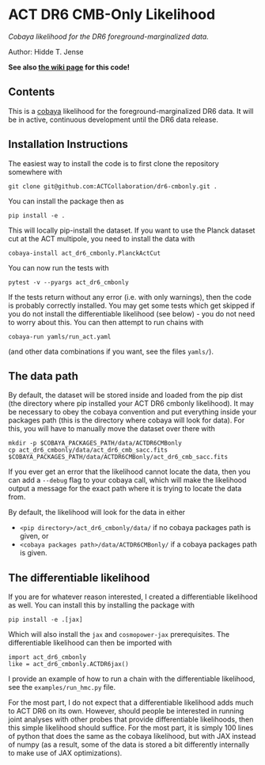 # ACT DR6 CMB-Only Likelihood
_Cobaya likelihood for the DR6 foreground-marginalized data._

Author: Hidde T. Jense

**See also [the wiki page](https://phy-wiki.princeton.edu/polwiki/pmwiki.php?n=ACTPolPowerSpectrumTelecon.DR6CMBExtract) for this code!**

## Contents

This is a [cobaya](https://cobaya.readthedocs.io/en/latest/) likelihood for the foreground-marginalized DR6 data. It will be in active, continuous development until the DR6 data release.

## Installation Instructions

The easiest way to install the code is to first clone the repository somewhere with
```
git clone git@github.com:ACTCollaboration/dr6-cmbonly.git .
```
You can install the package then as
```
pip install -e .
```
This will locally pip-install the dataset.
If you want to use the Planck dataset cut at the ACT multipole, you need to install the data with
```
cobaya-install act_dr6_cmbonly.PlanckActCut
```
You can now run the tests with
```
pytest -v --pyargs act_dr6_cmbonly
```
If the tests return without any error (i.e. with only warnings), then the code is probably correctly installed. You may get some tests which get skipped if you do not install the differentiable likelihood (see below) - you do not need to worry about this. You can then attempt to run chains with
```
cobaya-run yamls/run_act.yaml
```
(and other data combinations if you want, see the files `yamls/`).

## The data path

By default, the dataset will be stored inside and loaded from the pip dist (the directory where pip installed your ACT DR6 cmbonly likelihood). It may be necessary to obey the cobaya convention and put everything inside your packages path (this is the directory where cobaya will look for data). For this, you will have to manually move the dataset over there with
```
mkdir -p $COBAYA_PACKAGES_PATH/data/ACTDR6CMBonly
cp act_dr6_cmbonly/data/act_dr6_cmb_sacc.fits $COBAYA_PACKAGES_PATH/data/ACTDR6CMBonly/act_dr6_cmb_sacc.fits
```
If you ever get an error that the likelihood cannot locate the data, then you can add a `--debug` flag to your cobaya call, which will make the likelihood output a message for the exact path where it is trying to locate the data from.

By default, the likelihood will look for the data in either
- `<pip directory>/act_dr6_cmbonly/data/` if no cobaya packages path is given, or
- `<cobaya packages path>/data/ACTDR6CMBonly/` if a cobaya packages path is given.

## The differentiable likelihood

If you are for whatever reason interested, I created a differentiable likelihood as well. You can install this by installing the package with
```
pip install -e .[jax]
```
Which will also install the `jax` and `cosmopower-jax` prerequisites. The differentiable likelihood can then be imported with
```
import act_dr6_cmbonly
like = act_dr6_cmbonly.ACTDR6jax()
```
I provide an example of how to run a chain with the differentiable likelihood, see the `examples/run_hmc.py` file.

For the most part, I do not expect that a differentiable likelihood adds much to ACT DR6 on its own. However, should people be interested in running joint analyses with other probes that provide differentiable likelihoods, then this simple likelihood should suffice. For the most part, it is simply 100 lines of python that does the same as the cobaya likelihood, but with JAX instead of numpy (as a result, some of the data is stored a bit differently internally to make use of JAX optimizations).
